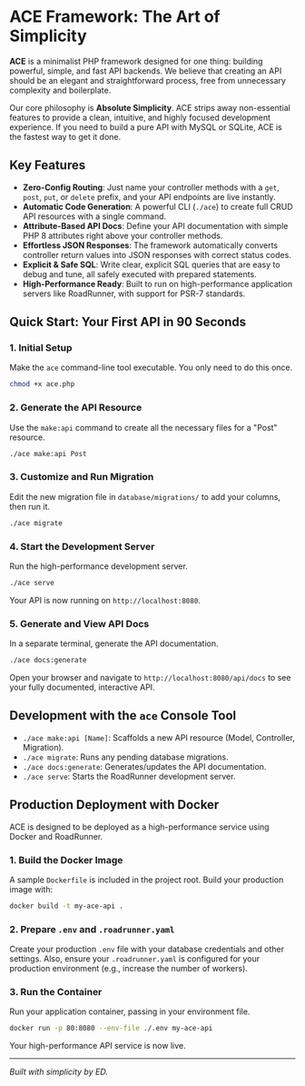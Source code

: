 # ACE Framework: The Art of Simplicity

**ACE** is a minimalist PHP framework designed for one thing: building powerful, simple, and fast API backends. We believe that creating an API should be an elegant and straightforward process, free from unnecessary complexity and boilerplate.

Our core philosophy is **Absolute Simplicity**. ACE strips away non-essential features to provide a clean, intuitive, and highly focused development experience. If you need to build a pure API with MySQL or SQLite, ACE is the fastest way to get it done.

## Key Features

- **Zero-Config Routing**: Just name your controller methods with a `get`, `post`, `put`, or `delete` prefix, and your API endpoints are live instantly.
- **Automatic Code Generation**: A powerful CLI (`./ace`) to create full CRUD API resources with a single command.
- **Attribute-Based API Docs**: Define your API documentation with simple PHP 8 attributes right above your controller methods.
- **Effortless JSON Responses**: The framework automatically converts controller return values into JSON responses with correct status codes.
- **Explicit & Safe SQL**: Write clear, explicit SQL queries that are easy to debug and tune, all safely executed with prepared statements.
- **High-Performance Ready**: Built to run on high-performance application servers like RoadRunner, with support for PSR-7 standards.

## Quick Start: Your First API in 90 Seconds

### 1. Initial Setup
Make the `ace` command-line tool executable. You only need to do this once.
```bash
chmod +x ace.php
```

### 2. Generate the API Resource
Use the `make:api` command to create all the necessary files for a "Post" resource.
```bash
./ace make:api Post
```

### 3. Customize and Run Migration
Edit the new migration file in `database/migrations/` to add your columns, then run it.
```bash
./ace migrate
```

### 4. Start the Development Server
Run the high-performance development server.
```bash
./ace serve
```
Your API is now running on `http://localhost:8080`.

### 5. Generate and View API Docs
In a separate terminal, generate the API documentation.
```bash
./ace docs:generate
```
Open your browser and navigate to `http://localhost:8080/api/docs` to see your fully documented, interactive API.

## Development with the `ace` Console Tool
- `./ace make:api [Name]`: Scaffolds a new API resource (Model, Controller, Migration).
- `./ace migrate`: Runs any pending database migrations.
- `./ace docs:generate`: Generates/updates the API documentation.
- `./ace serve`: Starts the RoadRunner development server.

## Production Deployment with Docker

ACE is designed to be deployed as a high-performance service using Docker and RoadRunner.

### 1. Build the Docker Image
A sample `Dockerfile` is included in the project root. Build your production image with:
```bash
docker build -t my-ace-api .
```

### 2. Prepare `.env` and `.roadrunner.yaml`
Create your production `.env` file with your database credentials and other settings. Also, ensure your `.roadrunner.yaml` is configured for your production environment (e.g., increase the number of workers).

### 3. Run the Container
Run your application container, passing in your environment file.
```bash
docker run -p 80:8080 --env-file ./.env my-ace-api
```
Your high-performance API service is now live.

---
*Built with simplicity by ED.*